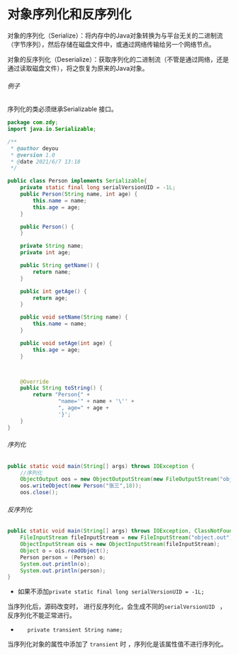 # 对象序列化和反序列化

对象的序列化（Serialize）：将内存中的Java对象转换为与平台无关的二进制流（字节序列），然后存储在磁盘文件中，或通过网络传输给另一个网络节点。

对象的反序列化（Deserialize）：获取序列化的二进制流（不管是通过网络，还是通过读取磁盘文件），将之恢复为原来的Java对象。

###### 例子

序列化的类必须继承Serializable 接口。

```java
package com.zdy;
import java.io.Serializable;

/**
 * @author deyou
 * @version 1.0
 * @date 2021/6/7 13:18
 */

public class Person implements Serializable{
    private static final long serialVersionUID = -1L;
    public Person(String name, int age) {
        this.name = name;
        this.age = age;
    }

    public Person() {
    }

    private String name;
    private int age;

    public String getName() {
        return name;
    }

    public int getAge() {
        return age;
    }

    public void setName(String name) {
        this.name = name;
    }

    public void setAge(int age) {
        this.age = age;
    }



    @Override
    public String toString() {
        return "Person{" +
                "name='" + name + '\'' +
                ", age=" + age +
                '}';
    }
}

```

###### 序列化

```java
public static void main(String[] args) throws IOException {
    //序列化
    ObjectOutput oos = new ObjectOutputStream(new FileOutputStream("object.out"));
    oos.writeObject(new Person("张三",18));
    oos.close();

```

###### 反序列化

```java
public static void main(String[] args) throws IOException, ClassNotFoundException {
    FileInputStream fileInputStream = new FileInputStream("object.out");
    ObjectInputStream ois = new ObjectInputStream(fileInputStream);
    Object o = ois.readObject();
    Person person = (Person) o;
    System.out.println(o);
    System.out.println(person);
}

```

* 如果不添加`private static final long serialVersionUID = -1L;`

当序列化后，源码改变时， 进行反序列化，会生成不同的`serialVersionUID ` ，反序列化不能正常进行。

* `   private transient String name;`

当序列化对象的属性中添加了 `transient` 时 ，序列化是该属性值不进行序列化。


